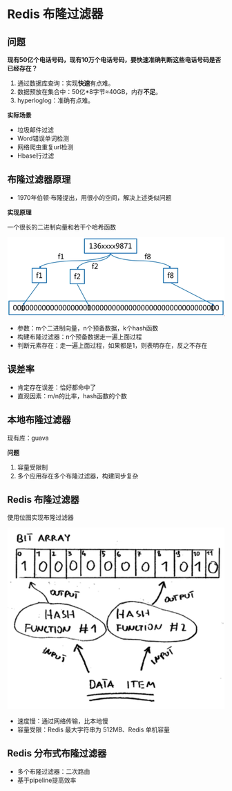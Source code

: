 # Redis 布隆过滤器

## 问题

**现有50亿个电话号码，现有10万个电话号码，要快速准确判断这些电话号码是否已经存在？**

1. 通过数据库查询：实现**快速**有点难。
2. 数据预放在集合中：50亿*8字节≈40GB，内存**不足**。
3. hyperloglog：准确有点难。

**实际场景**

- 垃圾邮件过滤
- Word错误单词检测
- 网络爬虫重复url检测
- Hbase行过滤

## 布隆过滤器原理

- 1970年伯顿·布隆提出，用很小的空间，解决上述类似问题

**实现原理**

一个很长的二进制向量和若干个哈希函数

![原理](assets/12-1.png)

- 参数：m个二进制向量，n个预备数据，k个hash函数
- 构建布隆过滤器：n个预备数据走一遍上面过程
- 判断元素存在：走一遍上面过程，如果都是1，则表明存在，反之不存在

## 误差率

- 肯定存在误差：恰好都命中了
- 直观因素：m/n的比率，hash函数的个数

## 本地布隆过滤器

现有库：guava

**问题**

1. 容量受限制
2. 多个应用存在多个布隆过滤器，构建同步复杂

## Redis 布隆过滤器

使用位图实现布隆过滤器

![布隆过滤器](assets/12-2.png)

- 速度慢：通过网络传输，比本地慢
- 容量受限：Redis 最大字符串为 512MB、Redis 单机容量

## Redis 分布式布隆过滤器

- 多个布隆过滤器：二次路由
- 基于pipeline提高效率